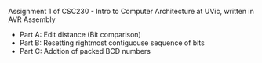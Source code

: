 Assignment 1 of CSC230 - Intro to Computer Architecture at UVic,
written in AVR Assembly
- Part A: Edit distance (Bit comparison)
- Part B: Resetting rightmost contiguouse sequence of bits
- Part C: Addtion of packed BCD numbers
